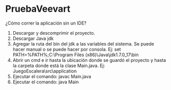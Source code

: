 # PruebaVeevart

¿Cómo correr la aplicación sin un IDE?

1. Descargar y descomprimir el proyecto.
2. Descargar Java jdk
3. Agregar la ruta del bin del jdk a las variables del sistema.
Se puede hacer manual o se puede hacer por consola. Ej:
 set PATH=%PATH%;C:\Program Files (x86)\Java\jdk1.7.0_17\bin 
4. Abrir un cmd e ir hasta la ubicación donde se guardó el proyecto y hasta la carpeta donde está la clase Main.java. Ej:
 JuegoEscalera\src\application
5. Ejecutar el comando: javac Main.java
6. Ejecutar el comando: java Main

